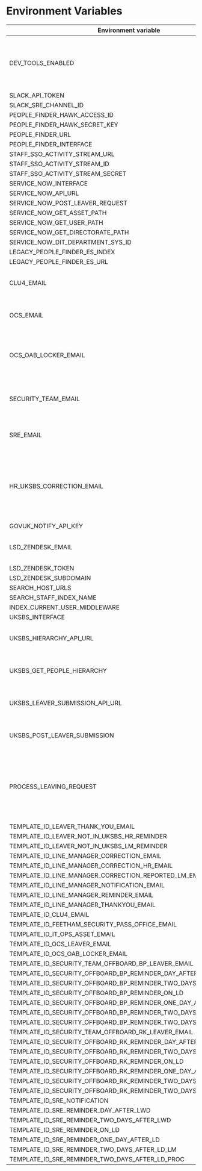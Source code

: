 # Environment Variables

| Environment variable                                             | Default                                    | Notes                                                                                 |
| ---------------------------------                                | ------------------------------------------ | ---------------------------------                                                     |
| DEV_TOOLS_ENABLED                                                | false                                      | Set this value to "true" to enable Dev Tools and disable Authbroker                   |
| SLACK_API_TOKEN                                                  | None                                       |                                                                                       |
| SLACK_SRE_CHANNEL_ID                                             | None                                       |                                                                                       |
| PEOPLE_FINDER_HAWK_ACCESS_ID                                     |                                            |                                                                                       |
| PEOPLE_FINDER_HAWK_SECRET_KEY                                    |                                            |                                                                                       |
| PEOPLE_FINDER_URL                                                |                                            |                                                                                       |
| PEOPLE_FINDER_INTERFACE                                          |                                            |                                                                                       |
| STAFF_SSO_ACTIVITY_STREAM_URL                                    | None                                       |                                                                                       |
| STAFF_SSO_ACTIVITY_STREAM_ID                                     | None                                       |                                                                                       |
| STAFF_SSO_ACTIVITY_STREAM_SECRET                                 | None                                       |                                                                                       |
| SERVICE_NOW_INTERFACE                                            | None                                       |                                                                                       |
| SERVICE_NOW_API_URL                                              | None                                       |                                                                                       |
| SERVICE_NOW_POST_LEAVER_REQUEST                                  | None                                       |                                                                                       |
| SERVICE_NOW_GET_ASSET_PATH                                       | None                                       |                                                                                       |
| SERVICE_NOW_GET_USER_PATH                                        | None                                       |                                                                                       |
| SERVICE_NOW_GET_DIRECTORATE_PATH                                 | None                                       |                                                                                       |
| SERVICE_NOW_DIT_DEPARTMENT_SYS_ID                                | None                                       |                                                                                       |
| LEGACY_PEOPLE_FINDER_ES_INDEX                                    | None                                       |                                                                                       |
| LEGACY_PEOPLE_FINDER_ES_URL                                      | None                                       |                                                                                       |
| CLU4_EMAIL                                                       | None                                       | Email address for the CLU4 Team                                                       |
| OCS_EMAIL                                                        | None                                       | Email address for the OCS Team                                                        |
| OCS_OAB_LOCKER_EMAIL                                             | None                                       | Email address for the OCS OAB Locker Team                                             |
| SECURITY_TEAM_EMAIL                                              | None                                       | Email address for the Security Team                                                   |
| SRE_EMAIL                                                        | None                                       | Email address for the SRE Team                                                        |
| HR_UKSBS_CORRECTION_EMAIL                                        | None                                       | Email address for the HR Team member that deals with UK SBS corrections               |
| GOVUK_NOTIFY_API_KEY                                             | None                                       |                                                                                       |
| LSD_ZENDESK_EMAIL                                                |                                            | LSD Team Zendesk email address                                                        |
| LSD_ZENDESK_TOKEN                                                |                                            |                                                                                       |
| LSD_ZENDESK_SUBDOMAIN                                            |                                            |                                                                                       |
| SEARCH_HOST_URLS                                                 |                                            |                                                                                       |
| SEARCH_STAFF_INDEX_NAME                                          | staff                                      |                                                                                       |
| INDEX_CURRENT_USER_MIDDLEWARE                                    | false                                      |                                                                                       |
| UKSBS_INTERFACE                                                  | None                                       |                                                                                       |
| UKSBS_HIERARCHY_API_URL                                          | None                                       | UK SBS People Hierarchy URL                                                           |
| UKSBS_GET_PEOPLE_HIERARCHY                                       | None                                       | UK SBS People Hierarchy path                                                          |
| UKSBS_LEAVER_SUBMISSION_API_URL                                  | None                                       | UK SBS Leaver Submission URL                                                          |
| UKSBS_POST_LEAVER_SUBMISSION                                     | None                                       | UK SBS Leaver Submission path                                                         |
| PROCESS_LEAVING_REQUEST                                          | true                                       | Set to 'false' if you want to prevent sending leaving request data to the processors. |
| TEMPLATE_ID_LEAVER_THANK_YOU_EMAIL                               | None                                       |                                                                                       |
| TEMPLATE_ID_LEAVER_NOT_IN_UKSBS_HR_REMINDER                      | None                                       |                                                                                       |
| TEMPLATE_ID_LEAVER_NOT_IN_UKSBS_LM_REMINDER                      | None                                       |                                                                                       |
| TEMPLATE_ID_LINE_MANAGER_CORRECTION_EMAIL                        | None                                       |                                                                                       |
| TEMPLATE_ID_LINE_MANAGER_CORRECTION_HR_EMAIL                     | None                                       |                                                                                       |
| TEMPLATE_ID_LINE_MANAGER_CORRECTION_REPORTED_LM_EMAIL            | None                                       |                                                                                       |
| TEMPLATE_ID_LINE_MANAGER_NOTIFICATION_EMAIL                      | None                                       |                                                                                       |
| TEMPLATE_ID_LINE_MANAGER_REMINDER_EMAIL                          | None                                       |                                                                                       |
| TEMPLATE_ID_LINE_MANAGER_THANKYOU_EMAIL                          | None                                       |                                                                                       |
| TEMPLATE_ID_CLU4_EMAIL                                           | None                                       |                                                                                       |
| TEMPLATE_ID_FEETHAM_SECURITY_PASS_OFFICE_EMAIL                   | None                                       |                                                                                       |
| TEMPLATE_ID_IT_OPS_ASSET_EMAIL                                   | None                                       |                                                                                       |
| TEMPLATE_ID_OCS_LEAVER_EMAIL                                     | None                                       |                                                                                       |
| TEMPLATE_ID_OCS_OAB_LOCKER_EMAIL                                 | None                                       |                                                                                       |
| TEMPLATE_ID_SECURITY_TEAM_OFFBOARD_BP_LEAVER_EMAIL               | None                                       |                                                                                       |
| TEMPLATE_ID_SECURITY_OFFBOARD_BP_REMINDER_DAY_AFTER_LWD          | None                                       |                                                                                       |
| TEMPLATE_ID_SECURITY_OFFBOARD_BP_REMINDER_TWO_DAYS_AFTER_LWD     | None                                       |                                                                                       |
| TEMPLATE_ID_SECURITY_OFFBOARD_BP_REMINDER_ON_LD                  | None                                       |                                                                                       |
| TEMPLATE_ID_SECURITY_OFFBOARD_BP_REMINDER_ONE_DAY_AFTER_LD       | None                                       |                                                                                       |
| TEMPLATE_ID_SECURITY_OFFBOARD_BP_REMINDER_TWO_DAYS_AFTER_LD_LM   | None                                       |                                                                                       |
| TEMPLATE_ID_SECURITY_OFFBOARD_BP_REMINDER_TWO_DAYS_AFTER_LD_PROC | None                                       |                                                                                       |
| TEMPLATE_ID_SECURITY_TEAM_OFFBOARD_RK_LEAVER_EMAIL               | None                                       |                                                                                       |
| TEMPLATE_ID_SECURITY_OFFBOARD_RK_REMINDER_DAY_AFTER_LWD          | None                                       |                                                                                       |
| TEMPLATE_ID_SECURITY_OFFBOARD_RK_REMINDER_TWO_DAYS_AFTER_LWD     | None                                       |                                                                                       |
| TEMPLATE_ID_SECURITY_OFFBOARD_RK_REMINDER_ON_LD                  | None                                       |                                                                                       |
| TEMPLATE_ID_SECURITY_OFFBOARD_RK_REMINDER_ONE_DAY_AFTER_LD       | None                                       |                                                                                       |
| TEMPLATE_ID_SECURITY_OFFBOARD_RK_REMINDER_TWO_DAYS_AFTER_LD_LM   | None                                       |                                                                                       |
| TEMPLATE_ID_SECURITY_OFFBOARD_RK_REMINDER_TWO_DAYS_AFTER_LD_PROC | None                                       |                                                                                       |
| TEMPLATE_ID_SRE_NOTIFICATION                                     | None                                       |                                                                                       |
| TEMPLATE_ID_SRE_REMINDER_DAY_AFTER_LWD                           | None                                       |                                                                                       |
| TEMPLATE_ID_SRE_REMINDER_TWO_DAYS_AFTER_LWD                      | None                                       |                                                                                       |
| TEMPLATE_ID_SRE_REMINDER_ON_LD                                   | None                                       |                                                                                       |
| TEMPLATE_ID_SRE_REMINDER_ONE_DAY_AFTER_LD                        | None                                       |                                                                                       |
| TEMPLATE_ID_SRE_REMINDER_TWO_DAYS_AFTER_LD_LM                    | None                                       |                                                                                       |
| TEMPLATE_ID_SRE_REMINDER_TWO_DAYS_AFTER_LD_PROC                  | None                                       |                                                                                       |
